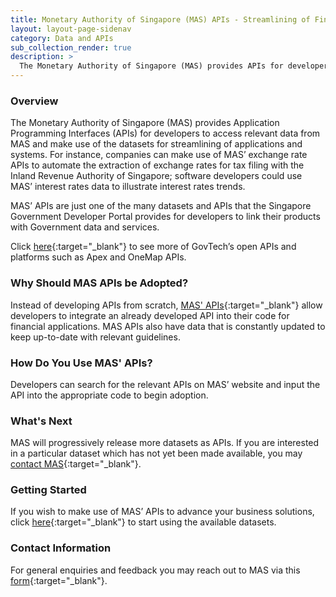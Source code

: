 ```yaml
---
title: Monetary Authority of Singapore (MAS) APIs - Streamlining of Financial Applications through Data
layout: layout-page-sidenav
category: Data and APIs
sub_collection_render: true
description: >
  The Monetary Authority of Singapore (MAS) provides APIs for developers, allowing MAS’ applications to be streamlined.
---
```


### Overview

The Monetary Authority of Singapore (MAS) provides Application Programming Interfaces (APIs) for developers to access relevant data from MAS and make use of the datasets for streamlining of applications and systems. For instance, companies can make use of MAS’ exchange rate APIs to automate the extraction of exchange rates for tax filing with the Inland Revenue Authority of Singapore; software developers could use MAS’ interest rates data to illustrate interest rates trends.

MAS’ APIs are just one of the many datasets and APIs that the Singapore Government Developer Portal provides for developers to link their products with Government data and services.

Click [here](https://www.developer.tech.gov.sg/technologies/data-and-apis/overview){:target="\_blank"} to see more of GovTech’s open APIs and platforms such as Apex and OneMap APIs.

### Why Should MAS APIs be Adopted?

Instead of developing APIs from scratch, [MAS' APIs](https://secure.mas.gov.sg/api/Search.aspx){:target="\_blank"} allow developers to integrate an already developed API into their code for financial applications. MAS APIs also have data that is constantly updated to keep up-to-date with relevant guidelines.

### How Do You Use MAS' APIs?

Developers can search for the relevant APIs on MAS’ website and input the API into the appropriate code to begin adoption.

### What's Next

MAS will progressively release more datasets as APIs. If you are interested in a particular dataset which has not yet been made available,
you may [contact MAS](https://www.mas.gov.sg/feedback/){:target="\_blank"}.

### Getting Started

If you wish to make use of MAS’ APIs to advance your business solutions, click [here](https://secure.mas.gov.sg/api/Search.aspx){:target="\_blank"} to start using the available datasets.

### Contact Information

For general enquiries and feedback you may reach out to MAS via this [form](https://www.mas.gov.sg/feedback/){:target="\_blank"}.

